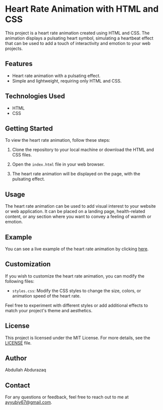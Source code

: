 # Heart Rate Animation with HTML and CSS

This project is a heart rate animation created using HTML and CSS. The animation displays a pulsating heart symbol, simulating a heartbeat effect that can be used to add a touch of interactivity and emotion to your web projects.

## Features

- Heart rate animation with a pulsating effect.
- Simple and lightweight, requiring only HTML and CSS.

## Technologies Used

- HTML
- CSS

## Getting Started

To view the heart rate animation, follow these steps:

1. Clone the repository to your local machine or download the HTML and CSS files.

2. Open the `index.html` file in your web browser.

3. The heart rate animation will be displayed on the page, with the pulsating effect.

## Usage

The heart rate animation can be used to add visual interest to your website or web application. It can be placed on a landing page, health-related content, or any section where you want to convey a feeling of warmth or emotion.

## Example

You can see a live example of the heart rate animation by clicking [here](https://example.com).

## Customization

If you wish to customize the heart rate animation, you can modify the following files:

- `styles.css`: Modify the CSS styles to change the size, colors, or animation speed of the heart rate.

Feel free to experiment with different styles or add additional effects to match your project's theme and aesthetics.

## License

This project is licensed under the MIT License. For more details, see the [LICENSE](LICENSE) file.

## Author

Abdullah Abdurazaq

## Contact

For any questions or feedback, feel free to reach out to me at ayyubiy67@gmail.com.
